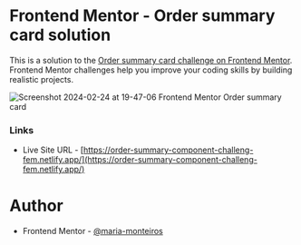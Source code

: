 # Frontend Mentor - Order summary card solution

This is a solution to the [Order summary card challenge on Frontend Mentor](https://www.frontendmentor.io/challenges/order-summary-component-QlPmajDUj). 
Frontend Mentor challenges help you improve your coding skills by building realistic projects. 

![Screenshot 2024-02-24 at 19-47-06 Frontend Mentor Order summary card](https://github.com/maria-monteiros/Order-Summary-Component/assets/104790525/e364b3c1-d937-49df-b745-577e304c34e3)

### Links

- Live Site URL - [https://order-summary-component-challeng-fem.netlify.app/](https://order-summary-component-challeng-fem.netlify.app/)

# Author 

- Frontend Mentor - [@maria-monteiros](https://www.frontendmentor.io/profile/maria-monteiros)
